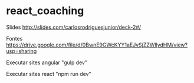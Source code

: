 # react_coaching

Slides
http://slides.com/carlosrodriguesjunior/deck-2#/

Fontes
https://drive.google.com/file/d/0BwnE9GWcKYY1aEJvSjZZWllydHM/view?usp=sharing

Executar sites angular "gulp dev"

Executar sites react "npm run dev"
